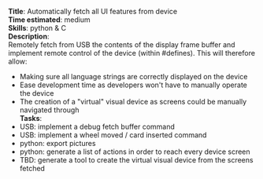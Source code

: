 **Title**: Automatically fetch all UI features from device  
**Time estimated**: medium  
**Skills**: python & C  
**Description**:  
Remotely fetch from USB the contents of the display frame buffer and implement remote control of the device (within #defines). This will therefore allow:  
- Making sure all language strings are correctly displayed on the device  
- Ease development time as developers won't have to manually operate the device  
- The creation of a "virtual" visual device as screens could be manually navigated through  
**Tasks**:  
- USB: implement a debug fetch buffer command  
- USB: implement a wheel moved / card inserted command  
- python: export pictures  
- python: generate a list of actions in order to reach every device screen  
- TBD: generate a tool to create the virtual visual device from the screens fetched  
